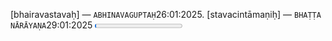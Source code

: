 [bhairavastavaḥ] — `ABHINAVAGUPTAḤ`26:01:2025.
[stavacintāmaṇiḥ] — `BHAṬṬA NĀRĀYAṆA`29:01:2025 <progress id="file" max="100" value="01">01%</progress> 
